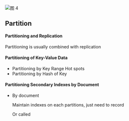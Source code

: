 ![图 4](https://s2.loli.net/2022/05/04/NhjKOSm6UFd2PuD.png)  


## Partition

#### Partitioning and Replication

Partitioning is usually combined with replication

#### Partitioning of Key-Value Data

- Partitioning by Key Range
  Hot spots
- Partitioning by Hash of Key

#### Partitioning Secondary Indexes by Document

- By document

  Maintain indexes on each partitions, just need to record 

  Or called 

